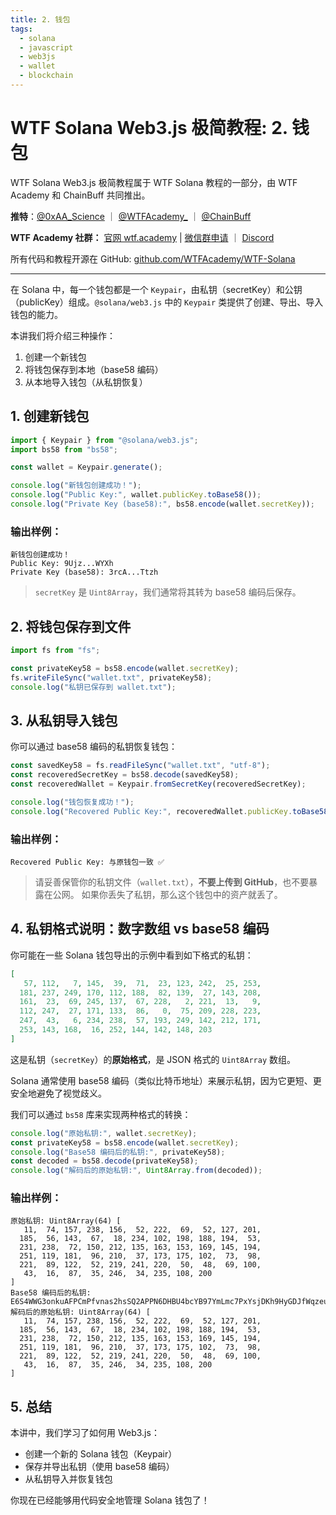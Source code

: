 ```yaml
---
title: 2. 钱包
tags:
  - solana
  - javascript
  - web3js
  - wallet
  - blockchain
---
```


# WTF Solana Web3.js 极简教程: 2. 钱包

WTF Solana Web3.js 极简教程属于 WTF Solana 教程的一部分，由 WTF Academy 和 ChainBuff 共同推出。

**推特**：[@0xAA_Science](https://twitter.com/0xAA_Science) ｜ [@WTFAcademy_](https://twitter.com/WTFAcademy_) ｜ [@ChainBuff](https://twitter.com/ChainBuff)

**WTF Academy 社群：** [官网 wtf.academy](https://wtf.academy) | [微信群申请](https://docs.google.com/forms/d/e/1FAIpQLSe4KGT8Sh6sJ7hedQRuIYirOoZK_85miz3dw7vA1-YjodgJ-A/viewform?usp=sf_link) ｜ [Discord](https://discord.gg/5akcruXrsk)

所有代码和教程开源在 GitHub: [github.com/WTFAcademy/WTF-Solana](https://github.com/WTFAcademy/WTF-Solana)

---

在 Solana 中，每一个钱包都是一个 `Keypair`，由私钥（secretKey）和公钥（publicKey）组成。`@solana/web3.js` 中的 `Keypair` 类提供了创建、导出、导入钱包的能力。

本讲我们将介绍三种操作：
1. 创建一个新钱包
2. 将钱包保存到本地（base58 编码）
3. 从本地导入钱包（从私钥恢复）


## 1. 创建新钱包

```ts
import { Keypair } from "@solana/web3.js";
import bs58 from "bs58";

const wallet = Keypair.generate();

console.log("新钱包创建成功！");
console.log("Public Key:", wallet.publicKey.toBase58());
console.log("Private Key (base58):", bs58.encode(wallet.secretKey));
```

### 输出样例：

```
新钱包创建成功！
Public Key: 9Ujz...WYXh
Private Key (base58): 3rcA...Ttzh
```

> `secretKey` 是 `Uint8Array`，我们通常将其转为 base58 编码后保存。


## 2. 将钱包保存到文件

```ts
import fs from "fs";

const privateKey58 = bs58.encode(wallet.secretKey);
fs.writeFileSync("wallet.txt", privateKey58);
console.log("私钥已保存到 wallet.txt");
```


## 3. 从私钥导入钱包

你可以通过 base58 编码的私钥恢复钱包：

```ts
const savedKey58 = fs.readFileSync("wallet.txt", "utf-8");
const recoveredSecretKey = bs58.decode(savedKey58);
const recoveredWallet = Keypair.fromSecretKey(recoveredSecretKey);

console.log("钱包恢复成功！");
console.log("Recovered Public Key:", recoveredWallet.publicKey.toBase58());
```

### 输出样例：

```
Recovered Public Key: 与原钱包一致 ✅
```


> 请妥善保管你的私钥文件（`wallet.txt`），**不要上传到 GitHub**，也不要暴露在公网。
> 如果你丢失了私钥，那么这个钱包中的资产就丢了。


## 4. 私钥格式说明：数字数组 vs base58 编码

你可能在一些 Solana 钱包导出的示例中看到如下格式的私钥：

```json
[
   57, 112,   7, 145,  39,  71,  23, 123, 242,  25, 253,
  181, 237, 249, 170, 112, 188,  82, 139,  27, 143, 208,
  161,  23,  69, 245, 137,  67, 228,   2, 221,  13,   9,
  112, 247,  27, 171, 133,  86,   0,  75, 209, 228, 223,
  247,  43,   6, 234, 238,  57, 193, 249, 142, 212, 171,
  253, 143, 168,  16, 252, 144, 142, 148, 203
]
```

这是私钥（`secretKey`）的**原始格式**，是 JSON 格式的 `Uint8Array` 数组。

Solana 通常使用 base58 编码（类似比特币地址）来展示私钥，因为它更短、更安全地避免了视觉歧义。

我们可以通过 `bs58` 库来实现两种格式的转换：

```ts
console.log("原始私钥:", wallet.secretKey);
const privateKey58 = bs58.encode(wallet.secretKey);
console.log("Base58 编码后的私钥:", privateKey58);
const decoded = bs58.decode(privateKey58);
console.log("解码后的原始私钥:", Uint8Array.from(decoded));
```

### 输出样例：

```
原始私钥: Uint8Array(64) [
   11,  74, 157, 238, 156,  52, 222,  69,  52, 127, 201,
  185,  56, 143,  67,  18, 234, 102, 198, 188, 194,  53,
  231, 238,  72, 150, 212, 135, 163, 153, 169, 145, 194,
  251, 119, 181,  96, 210,  37, 173, 175, 102,  73,  98,
  221,  89, 122,  52, 219, 241, 220,  50,  48,  69, 100,
   43,  16,  87,  35, 246,  34, 235, 108, 200
]
Base58 编码后的私钥: E6S4WWG3onkuAFPCmPfvnas2hsSQ2APPN6DHBU4bcYB97YmLmc7PxYsjDKh9HyGDJfWqzeu2wLUT2h2nHwji7ao
解码后的原始私钥: Uint8Array(64) [
   11,  74, 157, 238, 156,  52, 222,  69,  52, 127, 201,
  185,  56, 143,  67,  18, 234, 102, 198, 188, 194,  53,
  231, 238,  72, 150, 212, 135, 163, 153, 169, 145, 194,
  251, 119, 181,  96, 210,  37, 173, 175, 102,  73,  98,
  221,  89, 122,  52, 219, 241, 220,  50,  48,  69, 100,
   43,  16,  87,  35, 246,  34, 235, 108, 200
]
```


## 5. 总结

本讲中，我们学习了如何用 Web3.js：

- 创建一个新的 Solana 钱包（Keypair）
- 保存并导出私钥（使用 base58 编码）
- 从私钥导入并恢复钱包

你现在已经能够用代码安全地管理 Solana 钱包了！